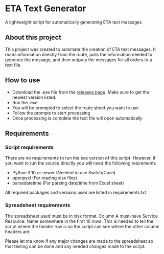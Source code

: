 # ETA Text Generator
A lightweight script for automatically generating ETA text messages

## About this project
This project was created to automate the creation of ETA text messages. It reads information directly from the route, 
pulls the information needed to generate the message, and then outputs the messages for all orders to a text file.

## How to use

- Download the .exe file from the [releases page](https://github.com/redjordan1202/Text_Generator/releases "Text Generator Releases").
Make sure to get the newest version listed.
- Run the .exe
- You will be prompted to select the route sheet you want to use
- Follow the prompts to start processing
- Once processing is complete the text file will open automatically

## Requirements
### Script requirements
There are no requirements to run the exe version of this script. 
However, if you want to run the source directly you will need the following reqirements
- Python 3.10 or newer (Needed to use Switch/Case)
- openpyxl (For reading xlsx files)
- parsedatetime (For parsing date/time from Excel sheet)

All required packages and versions used are listed in requirements.txt

### Spreadsheet requirements
The spreadsheet used must be in xlsx format. Column A must-have Service Resource: Name somewhere in the first 10 rows.
This is needed to tell the script where the header row is so the script can see where the other column headers are.

Please let me know if any major changes are made to the spreadsheet so that testing can be done and any needed changes 
made to the script.
